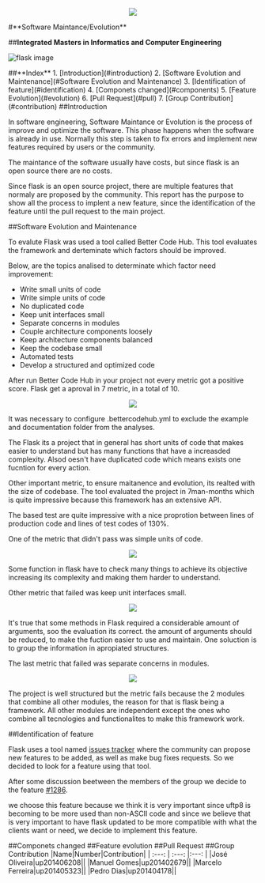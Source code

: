 <p align="center">
   <img src=https://sigarra.up.pt/feup/pt/WEB_GESSI_DOCS.download_file?p_name=F-370784536/logo_cores_oficiais.jpg>
</p>
#**Software Maintance/Evolution**

##**Integrated Masters in Informatics and Computer Engineering**

![flask image](http://flask.pocoo.org/static/logo/flask.png)

<a name="index"/>
##**Index**
1. [Introduction](#introduction)
2. [Software Evolution and Maintenance](#Software Evolution and Maintenance)
3. [Identification of feature](#identification)
4. [Componets changed](#components)
5. [Feature Evolution](#evolution)
6. [Pull Request](#pull)
7. [Group Contribution](#contribution)

<a name="introduction"/>
##Introduction

In software engineering, Software Maintance or Evolution is the process of improve and optimize the software. This phase happens when the software is already in use. Normally this step is taken to fix errors and implement new features required by users or the community.

The maintance of the software usually have costs, but since flask is an open source there are no costs.

Since flask is an open source project, there are multiple features that normaly are proposed by the community. This report has the purpose to show all the process to implent a new feature, since the identification of the feature until the pull request to the main project.


<a name ="Software evolution and maintainence"/>
##Software Evolution and Maintenance


To evalute Flask was used a tool called Better Code Hub. This tool evaluates the framework and derteminate which factors should be improved.

   Below, are the topics analised  to determinate which factor need improvement:

* Write small units of code
* Write simple units of code
* No duplicated code
* Keep unit interfaces small
* Separate concerns in modules
* Couple architecture components loosely
* Keep architecture  components balanced
* Keep the codebase small
* Automated tests
* Develop a structured and optimized code



   
After run Better Code Hub in your project not every metric got a positive score. Flask get a aproval in 7 metric, in a total of 10.
<p align="center">
   <img src=https://github.com/rodavoce/flask/blob/development/esof/res/AllResults.png>
</p>

It was necessary to configure .bettercodehub.yml to exclude the example and documentation folder  from  the analyses.


The Flask its a project that in general has short units of code that makes easier to understand but has many functions that have a increasded complexity. Alsod oesn't have duplicated code which means exists one fucntion for every action.


Other important metric, to ensure maitanence and evolution, its realted with the size of codebase. The tool evaluated the project in 7man-months which is quite impressive because this framework has an extensive API.

The based test are quite impressive  with a nice proprotion between lines of production code and lines of test codes of 130%.



One of the metric that didn't pass was  simple units of code. 
<p align="center">
   <img src=https://github.com/rodavoce/flask/blob/development/esof/res/WriteSimple.png>
</p>

Some function in flask have to check many things to achieve its objective increasing its  complexity and making them harder to understand. 


Other metric that failed was keep unit interfaces small.
<p align="center">
   <img src=https://github.com/rodavoce/flask/blob/development/esof/res/KeepUnitInterfacesSmall.png>
</p>

It's  true that some methods in Flask required a considerable amount of arguments, soo the evaluation its correct. the amount of arguments should be reduced, to make the fuction easier to use and maintain. One soluction is to group 
the information in apropiated structures.


The last metric that failed was separate concerns in modules.

<p align="center">
   <img src=https://github.com/rodavoce/flask/blob/development/esof/res/SeparateConcernsModules.png>
</p>

The project is well structured but the metric fails because the 2 modules that combine all other modules, the reason for that is flask being a framework. All other modules are independent except the ones who combine all tecnologies 
and functionalites  to make this framework work.




<a name="identification"/>
##Identification of feature

Flask uses a tool named [issues tracker](https://github.com/pallets/flask/issues) where the community can propose new features to be added, as well as make bug fixes requests. So we decided to look for a feature using that tool.
   
After some discussion beetween the members of the group we decide to the feature [#1286](https://github.com/pallets/flask/issues/1286).

we choose this feature because we think it is very important since uftp8 is becoming to be more used than non-ASCII code and since we believe that is very important to have flask updated to be more compatible with what the clients want or need, we decide to implement this feature.




<a name="components"/>
##Componets changed

<a name="evolution"/>
##Feature evolution

<a name="pull"/>
##Pull Request

<a name="contribution"/>
##Group Contribution
|Name|Number|Contribution|
| :---: | :---: |:---: |
|José Oliveira|up201406208||
|Manuel Gomes|up201402679||
|Marcelo Ferreira|up201405323||
|Pedro Dias|up201404178||
